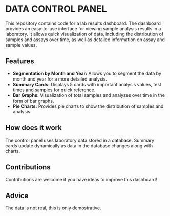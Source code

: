 # DATA CONTROL PANEL

This repository contains code for a lab results dashboard. The dashboard provides an easy-to-use interface for viewing sample analysis results in a laboratory. It allows quick visualization of data, including the distribution of samples and assays over time, as well as detailed information on assay and sample values.

## Features

- **Segmentation by Month and Year:** Allows you to segment the data by month and year for a more detailed analysis.
- **Summary Cards:** Displays 5 cards with important analysis values, test times and samples for quick reference.
- **Bar Graphs:** Visualization of total samples and analyzes over time in the form of bar graphs.
- **Pie Charts:** Provides pie charts to show the distribution of samples and analysis.

## How does it work

The control panel uses laboratory data stored in a database. Summary cards update dynamically as data in the database changes along with charts.

## Contributions

Contributions are welcome if you have ideas to improve this dashboard!

## Advice

The data is not real, this is only demostrative.
